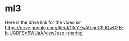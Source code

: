 # ml3
Here is the drive link for the video sir 
https://drive.google.com/file/d/13cYZwAUcjqC9JQwGFB-b_UGDFSV5WUaA/view?usp=sharing
